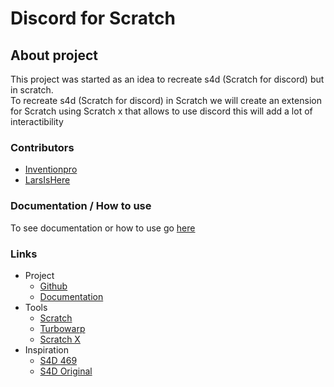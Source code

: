 # Discord for Scratch
## About project
This project was started as an idea to recreate s4d (Scratch for discord) but in scratch.\
To recreate s4d (Scratch for discord) in Scratch we will create an extension for Scratch using Scratch x that allows to use discord this will add a lot of interactibility
### Contributors
* [Inventionpro](https://github.com/inventionpro)
* [LarsIsHere](https://github.com/LarsIsHere)
### Documentation / How to use
To see documentation or how to use go [here](https://github.com/inventionpro/D4S/wiki)
### Links
* Project
  * [Github](https://github.com/inventionpro/D4S)
  * [Documentation](https://github.com/inventionpro/D4S/wiki)
* Tools
  * [Scratch](https://scratch.mit.edu)
  * [Turbowarp](https://turbowarp.org)
  * [Scratch X](https://scratchx.org/)
* Inspiration
  * [S4D 469](https://github.com/scratch-for-discord)
  * [S4D Original](https://github.com/Androz2091/scratch-for-discord)

